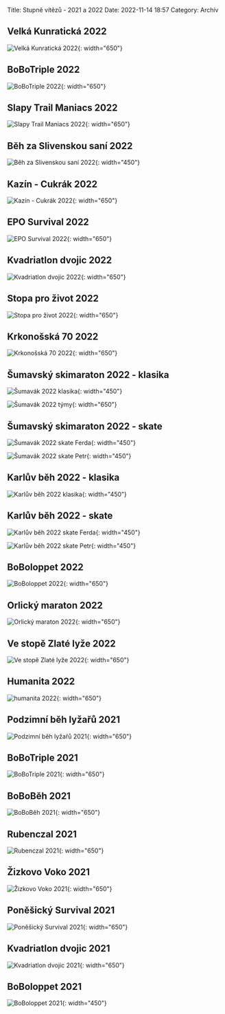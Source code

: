 Title: Stupně vítězů - 2021 a 2022
Date: 2022-11-14 18:57
Category: Archív

Velká Kunratická 2022
---------------------

![Velká Kunratická 2022]({static}/static/archiv/stupne-vitezu-2021-2022/velka-kunraticka-2022.jpg){: width="650"}

BoBoTriple 2022
---------------

![BoBoTriple 2022]({static}/static/archiv/stupne-vitezu-2021-2022/bobotriple-2022.jpg){: width="650"}

Slapy Trail Maniacs 2022
------------------------

![Slapy Trail Maniacs 2022]({static}/static/archiv/stupne-vitezu-2021-2022/slapy-trail-maniacs-2022.jpg){: width="650"}

Běh za Slivenskou saní 2022
---------------------------

![Běh za Slivenskou saní 2022]({static}/static/archiv/stupne-vitezu-2021-2022/beh-za-slivenskou-sani-2022.jpg){: width="450"}

Kazín - Cukrák 2022
-------------------

![Kazín - Cukrák 2022]({static}/static/archiv/stupne-vitezu-2021-2022/kazin-cukrak-2022.jpg){: width="650"}

EPO Survival 2022
-----------------

![EPO Survival 2022]({static}/static/archiv/stupne-vitezu-2021-2022/epo-survival-2022.jpg){: width="650"}

Kvadriatlon dvojic 2022
-----------------------

![Kvadriatlon dvojic 2022]({static}/static/archiv/stupne-vitezu-2021-2022/kvadriatlon-dvojic-2022.jpg){: width="650"}

Stopa pro život 2022
--------------------

![Stopa pro život 2022]({static}/static/archiv/stupne-vitezu-2021-2022/stopa-pro-zivot-2022.jpg){: width="650"}

Krkonošská 70 2022
------------------

![Krkonošská 70 2022]({static}/static/archiv/stupne-vitezu-2021-2022/krkonosska-70-2022.jpg){: width="650"}

Šumavský skimaraton 2022 - klasika
----------------------------------

![Šumavák 2022 klasika]({static}/static/archiv/stupne-vitezu-2021-2022/sumavak-2022-klasika.jpg){: width="450"}

![Šumavák 2022 týmy]({static}/static/archiv/stupne-vitezu-2021-2022/sumavak-2022-tymy.jpg){: width="650"}


Šumavský skimaraton 2022 - skate
--------------------------------

![Šumavák 2022 skate Ferda]({static}/static/archiv/stupne-vitezu-2021-2022/sumavak-2022-skate-ferda.jpg){: width="450"}

![Šumavák 2022 skate Petr]({static}/static/archiv/stupne-vitezu-2021-2022/sumavak-2022-skate-petr.jpg){: width="450"}

Karlův běh 2022 - klasika
-------------------------

![Karlův běh 2022 klasika]({static}/static/archiv/stupne-vitezu-2021-2022/karluv-beh-2022-klasika.jpg){: width="450"}

Karlův běh 2022 - skate
-----------------------

![Karlův běh 2022 skate Ferda]({static}/static/archiv/stupne-vitezu-2021-2022/karluv-beh-2022-skate-ferda.jpg){: width="450"}

![Karlův běh 2022 skate Petr]({static}/static/archiv/stupne-vitezu-2021-2022/karluv-beh-2022-skate-petr.jpg){: width="450"}

BoBoloppet 2022
---------------

![BoBoloppet 2022]({static}/static/archiv/stupne-vitezu-2021-2022/boboloppet-2022.jpg){: width="650"}

Orlický maraton 2022
--------------------

![Orlický maraton 2022]({static}/static/archiv/stupne-vitezu-2021-2022/orlicky-maraton-2022.jpg){: width="650"}

Ve stopě Zlaté lyže 2022
------------------------

![Ve stopě Zlaté lyže 2022]({static}/static/archiv/stupne-vitezu-2021-2022/ve-stope-zlate-lyze-2022.jpg){: width="650"}

Humanita 2022
-------------

![humanita 2022]({static}/static/archiv/stupne-vitezu-2021-2022/humanita-2022.jpg){: width="650"}

Podzimní běh lyžařů 2021
------------------------

![Podzimní běh lyžařů 2021]({static}/static/archiv/stupne-vitezu-2021-2022/podzimni-beh-lyzaru-2021.jpg){: width="650"}

BoBoTriple 2021
---------------

![BoBoTriple 2021]({static}/static/archiv/stupne-vitezu-2021-2022/bobotriple-2021.jpg){: width="650"}

BoBoBěh 2021
------------

![BoBoBěh 2021]({static}/static/archiv/stupne-vitezu-2021-2022/bobobeh-2021.jpg){: width="650"}

Rubenczal 2021
--------------

![Rubenczal 2021]({static}/static/archiv/stupne-vitezu-2021-2022/rubenczal-2021.jpg){: width="650"}

Žizkovo Voko 2021
-----------------

![Žizkovo Voko 2021]({static}/static/archiv/stupne-vitezu-2021-2022/zizkovo-voko-2021.jpg){: width="650"}

Poněšický Survival 2021
-----------------------

![Poněšický Survival 2021]({static}/static/archiv/stupne-vitezu-2021-2022/ponesicky-survival-2021.jpg){: width="650"}

Kvadriatlon dvojic 2021
-----------------------

![Kvadriatlon dvojic 2021]({static}/static/archiv/stupne-vitezu-2021-2022/kvadriatlon-dvojic-2021.jpg){: width="650"}

BoBoloppet 2021
---------------

![BoBoloppet 2021]({static}/static/archiv/stupne-vitezu-2021-2022/boboloppet-2021.jpg){: width="450"}
